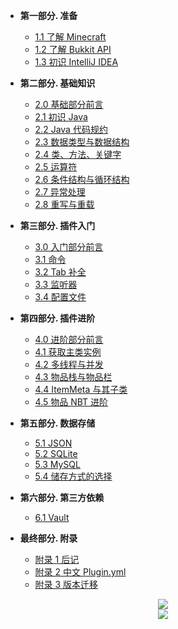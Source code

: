- **第一部分. 准备**
  - [1.1 了解 Minecraft](./source/Part01/1.1-了解Minecraft.md)
  - [1.2 了解 Bukkit API](./source/Part01/1.2-了解BukkitAPI.md)
  - [1.3 初识 IntelliJ IDEA](./source/Part01/1.3-初识IntelliJIDEA.md)

- **第二部分. 基础知识**
  - [2.0 基础部分前言](./source/Part02/2.0-基础部分前言.md)
  - [2.1 初识 Java](./source/Part02/2.1-初识Java.md)
  - [2.2 Java 代码规约](./source/Part02/2.2-Java代码规约.md)
  - [2.3 数据类型与数据结构](./source/Part02/2.3-数据类型与数据结构.md)
  - [2.4 类、方法、关键字](./source/Part02/2.4-类方法关键字.md)
  - [2.5 运算符](./source/Part02/2.5-运算符.md)
  - [2.6 条件结构与循环结构](./source/Part02/2.6-条件结构与循环结构.md)
  - [2.7 异常处理](./source/Part02/2.7-异常处理.md)
  - [2.8 重写与重载](./source/Part02/2.8-重写与重载.md)

- **第三部分. 插件入门**
  - [3.0 入门部分前言](./source/Part03/3.0-入门部分前言.md)
  - [3.1 命令](./source/Part03/3.1-命令.md)
  - [3.2 Tab 补全](./source/Part03/3.2-Tab补全.md)
  - [3.3 监听器](./source/Part03/3.3-监听器.md)
  - [3.4 配置文件](./source/Part03/3.4-配置文件.md)

- **第四部分. 插件进阶**
  - [4.0 进阶部分前言](./source/Part04/4.0-进阶部分前言.md)
  - [4.1 获取主类实例](./source/Part04/4.1-获取主类实例.md)
  - [4.2 多线程与并发](./source/Part04/4.2-多线程与并发.md)
  - [4.3 物品栈与物品栏](./source/Part04/4.3-物品栈与物品栏.md)
  - [4.4 ItemMeta 与其子类](./source/Part04/4.4-ItemMeta与其子类.md)
  - [4.5 物品 NBT 进阶](./source/Part04/4.5-物品NBT进阶.md)

- **第五部分. 数据存储**
  - [5.1 JSON](./source/Part05/5.1-JSON.md)
  - [5.2 SQLite](./source/Part05/5.2-SQLite.md)
  - [5.3 MySQL](./source/Part05/5.3-MySQL.md)
  - [5.4 储存方式的选择](./source/Part05/5.4-储存方式的选择.md)

- **第六部分. 第三方依赖**
  - [6.1 Vault](./source/Part06/6.1-Vault.md)

- **最终部分. 附录**
  - [附录 1 后记](./source/附录/附录1-后记)
  - [附录 2 中文 Plugin.yml](./source/附录/附录2-中文plugin.yml.md)
  - [附录 3 版本迁移](./source/附录/附录3-版本迁移.md)

<center><a href="https://ela.ac.cn" target="_blank"><img src="https://i.loli.net/2020/07/26/faS83ywjAuI2cGq.png"></a></center>
<center><a href="https://github.com/ElaBosak233" target="_blank"><img src="https://img.shields.io/badge/Github-%40ElaBosak233-success?style=for-the-badge&logo=Github"></a></center>